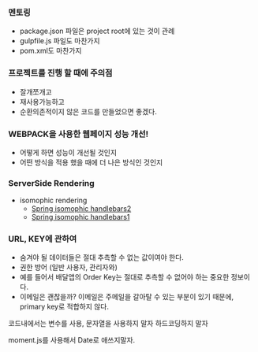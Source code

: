 ### 멘토링

* package.json 파일은 project root에 있는 것이 관례
* gulpfile.js 파일도 마찬가지
* pom.xml도 마찬가지

### 프로젝트를 진행 할 때에 주의점

* 잘개쪼개고
* 재사용가능하고
* 순환의존적이지 않은 코드를 만들었으면 좋겠다.

### WEBPACK을 사용한 웹페이지 성능 개선!

* 어떻게 하면 성능이 개선될 것인지
* 어떤 방식을 적용 했을 때에 더 나은 방식인 것인지

### ServerSide Rendering 
* isomophic rendering
    * [Spring isomophic handlebars2](http://kingbbode.tistory.com/14)
    * [Spring isomophic handlebars1](http://kingbbode.tistory.com/13)

### URL, KEY에 관하여
* 숨겨야 될 데이터들은 절대 추측할 수 없는 값이여야 한다.
* 권한 방어 (일반 사용자, 관리자와)
* 예를 들어서 배달앱의 Order Key는 절대로 추측할 수 없어야 하는 중요한 정보이다.
* 이메일은 괜찮을까? 이메일은 주메일을 갈아탈 수 있는 부분이 있기 때문에, primary key로 적합하지 않다.


코드내에서는 변수를 사용, 문자열을 사용하지 말자 하드코딩하지 말자

moment.js를 사용해서 Date로 애쓰지말자.